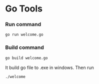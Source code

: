 # Go Tools

### Run command

```sh
go run welcome.go
```

### Build command

```sh
go build welcome.go
```
It build go file to .exe in windows. Then run 

```sh
./welcome
```
